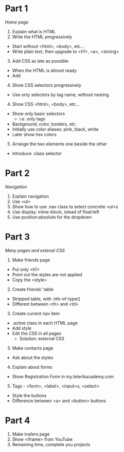 # Part 1

_Home page_

1. Explain what is HTML
2. Write the HTML progressively
  - Start without \<html>, \<body>, etc...
  - Write plain text, then upgrade to \<h1>, \<a>, \<strong>
3. Add CSS as late as possible
  - When the HTML is almost ready
  - Add 
4. Show CSS selectors progressively
  - Use only selectors by tag name, without nesting
4. Show CSS \<html>, \<body>, etc...
  - Show only basic selectors
    - i.e. only tags
  - Background, color, borders, etc.
  - Initially use color aliases: pink, black, white
  - Later show hex colors
5. Arrange the two elements one beside the other
  - Introduce .class selector

# Part 2

_Navigation_

1. Explain navigation
2. Use \<ul>
3. Show how to use .nav class to select concrete \<ul>s
4. Use display: inline-block, istead of float:left
5. Use position:absolute for the dropdown

# Part 3

_Many pages and extenal CSS_

1. Make friends page
  - Put only \<h1>
  - Point out the styles are not applied
  - Copy the \<style>
2. Create friends' table
  - Stripped table, with :nth-of-type()
  - Different between \<th> and \<td>
3. Create current nav item
  - .active class in each HTML page
  - Add style
  - Edit the CSS in all pages
    - Solution: external CSS
3. Make contacts page
  - Ask about the styles
4. Explain about forms
  - Show Registration Form in my.telerikacademy.com 
5. Tags - \<form>, \<label>, \<input>s, \<select>
  - Style the buttons
  - Difference between \<a> and \<button> buttons

# Part 4 

1. Make trailers page
2. Show \<iframe> from YouTube
3. Remaining time, complete you projects




